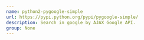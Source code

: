 ```yaml
---
name: python2-pygoogle-simple
url: https://pypi.python.org/pypi/pygoogle-simple/
description: Search in google by AJAX Google API.
group: None
---
```

